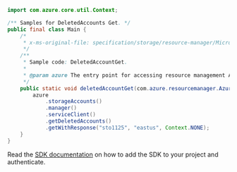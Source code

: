 ```java
import com.azure.core.util.Context;

/** Samples for DeletedAccounts Get. */
public final class Main {
    /*
     * x-ms-original-file: specification/storage/resource-manager/Microsoft.Storage/stable/2021-04-01/examples/DeletedAccountGet.json
     */
    /**
     * Sample code: DeletedAccountGet.
     *
     * @param azure The entry point for accessing resource management APIs in Azure.
     */
    public static void deletedAccountGet(com.azure.resourcemanager.AzureResourceManager azure) {
        azure
            .storageAccounts()
            .manager()
            .serviceClient()
            .getDeletedAccounts()
            .getWithResponse("sto1125", "eastus", Context.NONE);
    }
}
```

Read the [SDK documentation](https://github.com/Azure/azure-sdk-for-java/blob/azure-resourcemanager_2.11.0/sdk/resourcemanager/azure-resourcemanager/README.md) on how to add the SDK to your project and authenticate.
